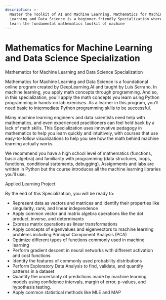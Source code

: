 ```yaml
---
description: >-
  Master the Toolkit of AI and Machine Learning. Mathematics for Machine
  Learning and Data Science is a beginner-friendly Specialization where you’ll
  learn the fundamental mathematics toolkit of machine
---
```


# Mathematics for Machine Learning and Data Science Specialization

Mathematics for Machine Learning and Data Science Specialization

Mathematics for Machine Learning and Data Science is a foundational online program created by DeepLearning.AI and taught by Luis Serrano. In machine learning, you apply math concepts through programming. And so, in this specialization, you’ll apply the math concepts you learn using Python programming in hands-on lab exercises. As a learner in this program, you'll need basic to intermediate Python programming skills to be successful.

Many machine learning engineers and data scientists need help with mathematics, and even experienced practitioners can feel held back by a lack of math skills. This Specialization uses innovative pedagogy in mathematics to help you learn quickly and intuitively, with courses that use easy-to-follow visualizations to help you see how the math behind machine learning actually works.&#x20;

We recommend you have a high school level of mathematics (functions, basic algebra) and familiarity with programming (data structures, loops, functions, conditional statements, debugging). Assignments and labs are written in Python but the course introduces all the machine learning libraries you’ll use.

Applied Learning Project

By the end of this Specialization, you will be ready to:

* Represent data as vectors and matrices and identify their properties like singularity, rank, and linear independence
* Apply common vector and matrix algebra operations like the dot product, inverse, and determinants
* Express matrix operations as linear transformations
* Apply concepts of eigenvalues and eigenvectors to machine learning problems including Principal Component Analysis (PCA)
* Optimize different types of functions commonly used in machine learning
* Perform gradient descent in neural networks with different activation and cost functions
* Identity the features of commonly used probability distributions
* Perform Exploratory Data Analysis to find, validate, and quantify patterns in a dataset
* Quantify the uncertainty of predictions made by machine learning models using confidence intervals, margin of error, p-values, and hypothesis testing.
* Apply common statistical methods like MLE and MAP
